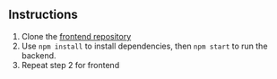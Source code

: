 ## Instructions
1. Clone the [frontend repository](https://github.com/ayush000/shortlist-frontend)
2. Use `npm install` to install dependencies, then `npm start` to run the backend.
3. Repeat step 2 for frontend